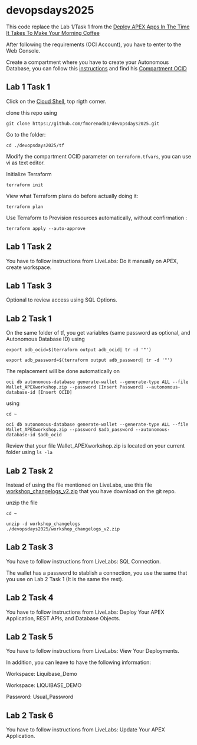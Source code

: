 # devopsdays2025

This code replace the Lab 1/Task 1 from the [Deploy APEX Apps In The Time It Takes To Make Your Morning Coffee](https://livelabs.oracle.com/pls/apex/r/dbpm/livelabs/run-workshop?p210_wid=3793&p210_wec=&session=3985234775064)

After following the requirements (OCI Account), you have to enter to the Web Console.

Create a compartment where you have to create your Autonomous Database, you can follow this [instructions](https://docs.oracle.com/en/cloud/paas/integration-cloud/oracle-integration-oci/creating-oci-compartment.html) and find his [Compartment OCID](https://docs.oracle.com/en-us/iaas/Content/GSG/Tasks/contactingsupport_topic-Locating_Oracle_Cloud_Infrastructure_IDs.htm#Finding_the_OCID_of_a_Compartment)


##  Lab 1 Task 1

Click on the [Cloud Shell](https://docs.oracle.com/en-us/iaas/Content/API/Concepts/devcloudshellgettingstarted.htm), top rigth corner.

clone this repo using 
```
git clone https://github.com/fmorenod81/devopsdays2025.git
```
Go to the folder: 
```
cd ./devopsdays2025/tf
```
Modify the compartment OCID parameter on ```terraform.tfvars```, you can use vi as text editor.

Initialize Terraform
```
terraform init
```
View what Terraform plans do before actually doing it:
```
terraform plan
```
Use Terraform to Provision resources automatically, without confirmation :
```
terraform apply --auto-approve
```
##  Lab 1 Task 2

You have to follow instructions from LiveLabs: Do it manually on APEX, create workspace.

##  Lab 1 Task 3

Optional to review access using SQL Options.

##  Lab 2 Task 1

On the same folder of tf, you get variables (same password as optional, and Autonomous Database ID) using
```
export adb_ocid=$(terraform output adb_ocid| tr -d '"')
```
```
export adb_password=$(terraform output adb_password| tr -d '"')
```
The replacement will be done automatically on 
```
oci db autonomous-database generate-wallet --generate-type ALL --file Wallet_APEXworkshop.zip --password [Insert Password] --autonomous-database-id [Insert OCID]
```

using 

```
cd ~
```

```
oci db autonomous-database generate-wallet --generate-type ALL --file Wallet_APEXworkshop.zip --password $adb_password --autonomous-database-id $adb_ocid
```
Review that your file Wallet_APEXworkshop.zip is located on your current folder using ```ls -la```

##  Lab 2 Task 2

Instead of using the file mentioned on LiveLabs, use this file [workshop_changelogs_v2.zip](./workshop_changelogs_v2.zip) that you have download on the git repo.

unzip the file
```
cd ~
```

```
unzip -d workshop_changelogs ./devopsdays2025/workshop_changelogs_v2.zip
```

##  Lab 2 Task 3

You have to follow instructions from LiveLabs: SQL Connection.

The wallet has a password to stablish a connection, you use the same that you use on Lab 2 Task 1 (It is the same the rest).

##  Lab 2 Task 4

You have to follow instructions from LiveLabs: Deploy Your APEX Application, REST APIs, and Database Objects.

##  Lab 2 Task 5

You have to follow instructions from LiveLabs: View Your Deployments.

In addition, you can leave to have the following information:

Workspace: Liquibase_Demo

Workspace: LIQUIBASE_DEMO

Password: Usual_Password


##  Lab 2 Task 6

You have to follow instructions from LiveLabs: Update Your APEX Application.